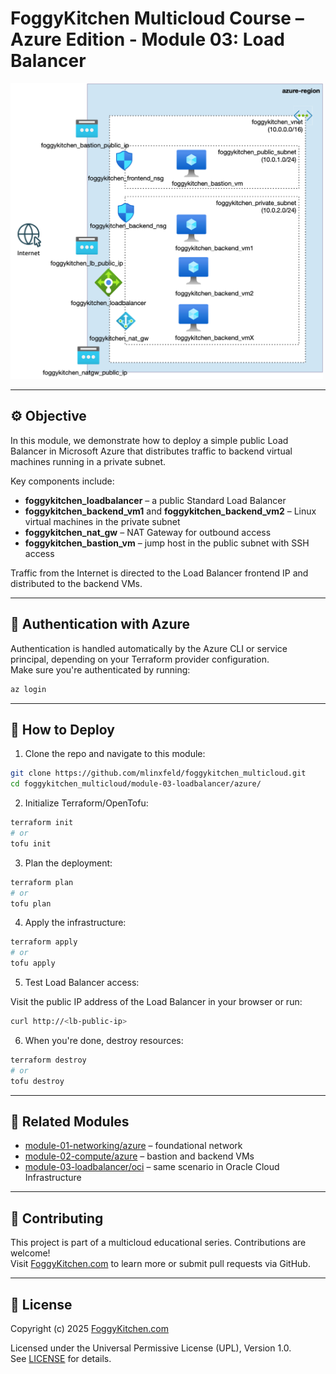 # FoggyKitchen Multicloud Course – Azure Edition - **Module 03: Load Balancer**

<img src="module-03-lb-azure.jpg" width="500"/>

---

## ⚙️ Objective

In this module, we demonstrate how to deploy a simple public Load Balancer in Microsoft Azure that distributes traffic to backend virtual machines running in a private subnet.

Key components include:

- **foggykitchen_loadbalancer** – a public Standard Load Balancer
- **foggykitchen_backend_vm1** and **foggykitchen_backend_vm2** – Linux virtual machines in the private subnet
- **foggykitchen_nat_gw** – NAT Gateway for outbound access
- **foggykitchen_bastion_vm** – jump host in the public subnet with SSH access

Traffic from the Internet is directed to the Load Balancer frontend IP and distributed to the backend VMs.

---

## 🔐 Authentication with Azure

Authentication is handled automatically by the Azure CLI or service principal, depending on your Terraform provider configuration.  
Make sure you're authenticated by running:

```bash
az login
```

---

## 🚀 How to Deploy

1. Clone the repo and navigate to this module:

```bash
git clone https://github.com/mlinxfeld/foggykitchen_multicloud.git
cd foggykitchen_multicloud/module-03-loadbalancer/azure/
```

2. Initialize Terraform/OpenTofu:

```bash
terraform init
# or
tofu init
```

3. Plan the deployment:

```bash
terraform plan
# or
tofu plan
```

4. Apply the infrastructure:

```bash
terraform apply
# or
tofu apply
```

5. Test Load Balancer access:

Visit the public IP address of the Load Balancer in your browser or run:

```bash
curl http://<lb-public-ip>
```

6. When you're done, destroy resources:

```bash
terraform destroy
# or
tofu destroy
```

---

## 🔁 Related Modules

- [module-01-networking/azure](../../module-01-networking/azure/) – foundational network
- [module-02-compute/azure](../../module-02-compute/azure/) – bastion and backend VMs
- [module-03-loadbalancer/oci](../oci/) – same scenario in Oracle Cloud Infrastructure

---

## 📣 Contributing

This project is part of a multicloud educational series. Contributions are welcome!  
Visit [FoggyKitchen.com](https://foggykitchen.com/courses/new-multicloud-foundations-azure-oci-deployed-with-terraform-opentofu/) to learn more or submit pull requests via GitHub.

---

## 🪪 License
Copyright (c) 2025 [FoggyKitchen.com](https://foggykitchen.com/)

Licensed under the Universal Permissive License (UPL), Version 1.0.  
See [LICENSE](../../LICENSE) for details.
